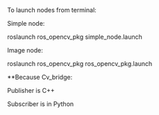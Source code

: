 To launch nodes from terminal:

Simple node:

roslaunch ros_opencv_pkg simple_node.launch

Image node:

roslaunch ros_opencv_pkg ros_opencv_pkg.launch


**Because Cv_bridge:

Publisher is C++

Subscriber is in Python
